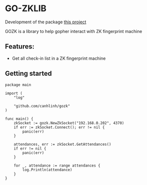# GO-ZKLIB


Development of the package [this project](https://github.com/canhlinh/gozk)

GOZK is a library to help gopher interact with ZK fingerprint machine

## Features:

- Get all check-in list in a ZK fingerprint machine

## Getting started

```
package main

import (
	"log"

	"github.com/canhlinh/gozk"
)

func main() {
	zkSocket := gozk.NewZkSocket("192.168.0.202", 4370)
	if err := zkSocket.Connect(); err != nil {
		panic(err)
	}

	attendances, err := zkSocket.GetAttendances()
	if err != nil {
		panic(err)
	}

	for _, attendance := range attendances {
		log.Println(attendance)
	}
}

```
